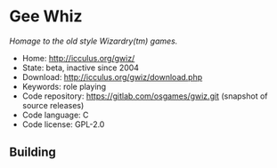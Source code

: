 # Gee Whiz

_Homage to the old style Wizardry(tm) games._

- Home: http://icculus.org/gwiz/
- State: beta, inactive since 2004
- Download: http://icculus.org/gwiz/download.php
- Keywords: role playing
- Code repository: https://gitlab.com/osgames/gwiz.git (snapshot of source releases)
- Code language: C
- Code license: GPL-2.0

## Building
